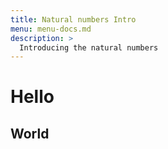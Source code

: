 ```yaml
---
title: Natural numbers Intro
menu: menu-docs.md
description: >
  Introducing the natural numbers
---
```


# Hello

## World

<div class=proof-editor data-exercise="nat/add1"></div>
